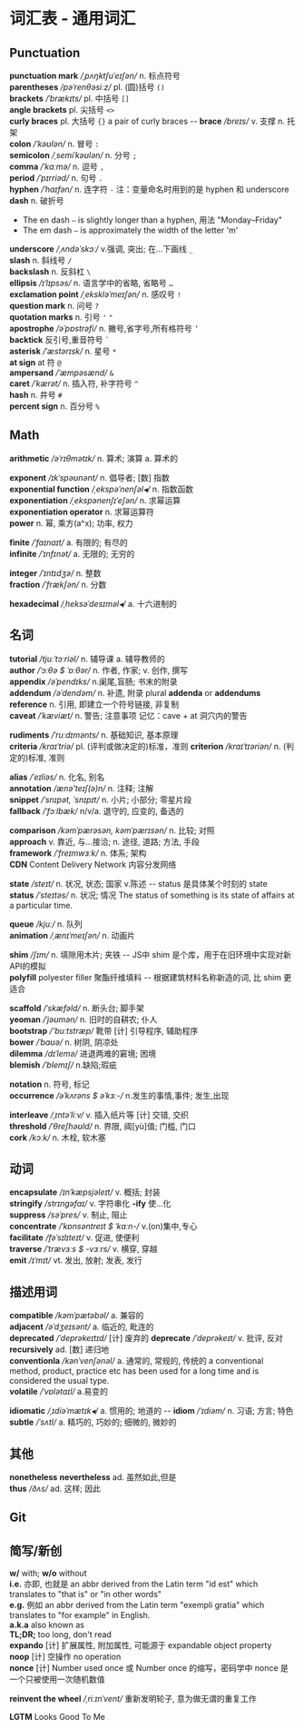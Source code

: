 # 词汇表 - 通用词汇


## Punctuation

__punctuation mark__  _/ˌpʌŋktʃuˈeɪʃən/_  n. 标点符号  
__parentheses__  _/pəˈrenθəsiːz/_  pl. (圆)括号 `()`  
__brackets__  _/ˈbrækɪts/_ pl. 中括号 `[]`  
__angle brackets__  pl. 尖括号 `<>`  
__curly braces__  pl. 大括号 `{}`  a pair of curly braces  -- __brace__ _/breɪs/_ v. 支撑 n. 托架  
__colon__  _/ˈkəʊlən/_  n. 冒号 `:`  
__semicolon__  _/ˌsemiˈkəʊlən/_  n. 分号 `;`  
__comma__  _/ˈkɑːmə/_  n. 逗号 `,`  
__period__  _/ˈpɪrriəd/_  n. 句号 `.`  
__hyphen__  _/ˈhaɪfən/_  n. 连字符 `-`  注：变量命名时用到的是 hyphen 和 underscore  
__dash__  n. 破折号
  - The en dash `–` is slightly longer than a hyphen, 用法 "Monday–Friday"
  - The em dash `—` is approximately the width of the letter 'm'  

__underscore__  _/ˌʌndəˈskɔː/_  v.强调, 突出; 在…下画线 `_`  
__slash__  n. 斜线号 `/`  
__backslash__  n. 反斜杠 `\`  
__ellipsis__  _/ɪˈlɪpsəs/_  n. 语言学中的省略, 省略号  `…`  
__exclamation point__  _/ˌekskləˈmeɪʃən/_  n. 感叹号 `!`  
__question mark__  n. 问号 `?`  
__quotation marks__  n. 引号 `'` `"`  
__apostrophe__  _/əˈpɒstrəfi/_  n. 撇号,省字号,所有格符号 `’`  
__backtick__  反引号,重音符号  <code>&#x0060;</code>  
__asterisk__  _/ˈæstərɪsk/_  n. 星号 `*`  
__at sign__  at 符  `@`  
__ampersand__  _/ˈæmpəsænd/_  `&`  
__caret__  _/ˈkærət/_  n. 插入符, 补字符号 `^`  
__hash__  n. 井号 `#`  
__percent sign__  n. 百分号 `%`  


## Math

__arithmetic__  _/əˈrɪθmətɪk/_  n. 算术; 演算  a. 算术的  

__exponent__  _/ɪkˈspəʊnənt/_  n. 倡导者; [数] 指数  
__exponential function__  _/ˌekspəˈnenʃəl◂/_  n. 指数函数  
__exponentiation__  _/ˌekspənenʃɪˈeʃən/_  n. 求幂运算  
__exponentiation operator__  n. 求幂运算符  
__power__  n. 幂, 乘方(a^x); 功率, 权力  

__finite__  _/ˈfaɪnaɪt/_  a. 有限的; 有尽的  
__infinite__  _/ˈɪnfɪnət/_  a. 无限的; 无穷的  

__integer__  _/ˈɪntɪdʒə/_  n. 整数  
__fraction__  _/ˈfrækʃən/_  n. 分数  

__hexadecimal__  _/ˌheksəˈdesɪməl◂/_  a. 十六进制的  

## 名词

__tutorial__  _/tjuːˈtɔːriəl/_  n. 辅导课 a. 辅导教师的  
__author__  _/ˈɔːθə $ ˈɒːθər/_  n. 作者, 作家; v. 创作, 撰写  
__appendix__  _/əˈpendɪks/_  n.阑尾,盲肠; 书末的附录  
__addendum__  _/əˈdendəm/_  n. 补遗, 附录  plural __addenda__ or __addendums__  
__reference__  n. 引用, 即建立一个符号链接, 非复制  
__caveat__  _/ˈkæviæt/_  n. 警告; 注意事项  <span>记忆：cave + at 洞穴内的警告</span>  

__rudiments__  _/ˈruːdɪmənts/_  n. 基础知识, 基本原理  
__criteria__  _/kraɪˈtriə/_ pl. (评判或做决定的)标准，准则  __criterion__  _/kraɪˈtɪəriən/_  n. (判定的)标准, 准则  

__alias__  _/ˈeɪliəs/_  n. 化名, 别名  
__annotation__  _/ænə'teɪʃ(ə)n/_  n. 注释; 注解  
__snippet__  _/ˈsnɪpət, ˈsnɪpɪt/_  n. 小片; 小部分; 零星片段  
__fallback__  _/ˈfɔːlbæk/_  n/v/a. 退守的, 应变的, 备选的  

__comparison__  _/kəmˈpærəsən, kəmˈpærɪsən/_  n. 比较; 对照  
__approach__  v. 靠近, 与...接洽; n. 途径, 道路; 方法, 手段  
__framework__  _/ˈfreɪmwɜːk/_  n. 体系; 架构  
__CDN__   Content Delivery Network 内容分发网络  

__state__  _/steɪt/_  n. 状况, 状态; 国家 v.陈述  -- status 是具体某个时刻的 state  
__status__  _/ˈsteɪtəs/_  n. 状况; 情况  <span>The status of something is its state of affairs at a particular time.</span>  

__queue__  _/kjuː/_  n. 队列  
__animation__  _/ˌænɪˈmeɪʃən/_  n. 动画片  

__shim__  _/ʃɪm/_  n. 填隙用木片; 夹铁  -- JS中 shim 是个库，用于在旧环境中实现对新API的模拟  
__polyfill__  polyester filler 聚酯纤维填料  -- 根据建筑材料名称新造的词, 比 shim 更适合  

__scaffold__  _/ˈskæfəld/_  n. 断头台; 脚手架  
__yeoman__  _/ˈjəʊmən/_  n. 旧时的自耕农; 仆人  
__bootstrap__  _/'buːtstræp/_  靴带 [计] 引导程序, 辅助程序  
__bower__  _/ˈbaʊə/_  n. 树阴, 阴凉处  
__dilemma__  _/dɪˈlemə/_  进退两难的窘境; 困境  
__blemish__  _/ˈblemɪʃ/_  n.缺陷;瑕疵  

__notation__  n. 符号, 标记  
__occurrence__  _/əˈkʌrəns $ əˈkɜː-/_  n.发生的事情,事件; 发生,出现  

__interleave__  _/ˌɪntəˈliːv/_  v. 插入纸片等 [计] 交错, 交织  
__threshold__  _/ˈθreʃhəʊld/_  n. 界限, 阈[yù]值; 门槛, 门口  
__cork__  _/kɔːk/_  n. 木栓, 软木塞  


## 动词

__encapsulate__  _/ɪnˈkæpsjəleɪt/_  v. 概括; 封装  
__stringify__  _/strɪngəfaɪ/_  v. 字符串化  __-ify__ 使…化  
__suppress__  _/səˈpres/_  v. 制止, 阻止  
__concentrate__  _/ˈkɒnsəntreɪt $ ˈkɑːn-/_  v.(on)集中,专心  
__facilitate__  _/fəˈsɪlɪteɪt/_  v. 促进, 使便利  
__traverse__  _/ˈtrævɜːs $ -vɜːrs/_  v. 横穿, 穿越  
__emit__  _/ɪˈmɪt/_  vt. 发出, 放射; 发表, 发行  


## 描述用词

__compatible__  _/kəmˈpætəbəl/_  a. 兼容的  
__adjacent__  _/əˈdʒeɪsənt/_  a. 临近的, 毗连的  
__deprecated__  _/ˈdeprəkeɪtɪd/_  [计] 废弃的  __deprecate__  _/ˈdeprəkeɪt/_  v. 批评, 反对  
__recursively__  ad. [数] 递归地  
__conventionla__  _/kənˈvenʃənəl/_  a. 通常的, 常规的, 传统的  <span>a conventional method, product, practice etc has been used for a long time and is considered the usual type.</span>  
__volatile__  _/ˈvɒlətaɪl/_  a.易变的  

__idiomatic__  _/ˌɪdiəˈmætɪk◂/_  a. 惯用的; 地道的  -- __idiom__  _/ˈɪdiəm/_  n. 习语; 方言; 特色  
__subtle__  _/ˈsʌtl/_  a. 精巧的, 巧妙的; 细微的, 微妙的  


## 其他

__nonetheless__ __nevertheless__  ad. 虽然如此,但是  
__thus__  _/ðʌs/_  ad. 这样; 因此  


## Git




## 简写/新创

__w/__  with;  __w/o__ without  
__i.e.__  亦即, 也就是 an abbr derived from the Latin term "id est" which translates to "that is" or "in other words"  
__e.g.__  例如 an abbr derived from the Latin term "exempli gratia" which translates to "for example" in English.  
__a.k.a__  also known as  
__TL;DR;__  too long, don't read  
__expando__  [计] 扩展属性, 附加属性, 可能源于 expandable object property  
__noop__  [计] 空操作 no operation  
__nonce__ [计] Number used once 或 Number once 的缩写，密码学中 nonce 是一个只被使用一次随机数值  

__reinvent the wheel__  _/ˌriːɪnˈvent/_  重新发明轮子, 意为做无谓的重复工作  

__LGTM__  Looks Good To Me  
